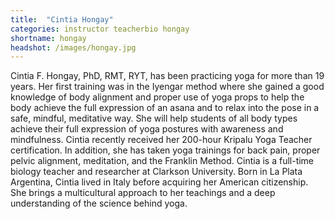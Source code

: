 ```yaml
---
title:  "Cintia Hongay"
categories: instructor teacherbio hongay
shortname: hongay
headshot: /images/hongay.jpg
---
```

Cintia F. Hongay, PhD, RMT, RYT, has been practicing yoga for more than 19 years. Her first training was in the Iyengar method where she gained a good knowledge of body alignment and proper use of yoga props to help the body achieve the full expression of an asana and to relax into the pose in a safe, mindful, meditative way. She will help students of all body types achieve their full expression of yoga postures with awareness and mindfulness. Cintia recently received her 200-hour Kripalu Yoga Teacher certification. In addition, she has taken yoga trainings for back pain, proper pelvic alignment, meditation, and the Franklin Method. Cintia is a full-time biology teacher and researcher at Clarkson University. Born in La Plata Argentina, Cintia lived in Italy before acquiring her American citizenship. She brings a multicultural approach to her teachings and a deep understanding of the science behind yoga.
